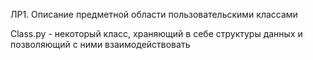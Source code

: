 ЛР1. Описание предметной области пользовательскими классами

Class.py - некоторый класс, храняющий в себе структуры данных и позволяющий с ними взаимодействовать